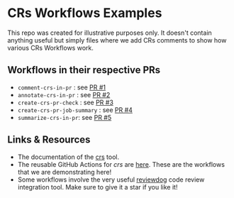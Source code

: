 # CRs Workflows Examples

This repo was created for illustrative purposes only. It doesn't contain anything useful but simply files where we add CRs comments to show how various CRs Workflows work.

## Workflows in their respective PRs

- `comment-crs-in-pr` : see [PR #1](https://github.com/cr-review-tools/crs-workflows-examples/pull/1)
- `annotate-crs-in-pr` : see [PR #2](https://github.com/cr-review-tools/crs-workflows-examples/pull/2)
- `create-crs-pr-check` : see [PR #3](https://github.com/cr-review-tools/crs-workflows-examples/pull/3)
- `create-crs-pr-job-summary` : see [PR #4](https://github.com/cr-review-tools/crs-workflows-examples/pull/4)
- `summarize-crs-in-pr`: see [PR #5](https://github.com/cr-review-tools/crs-workflows-examples/pull/5)

## Links & Resources

- The documentation of the [crs](https://mbarbin.github.io/crs/) tool.
- The reusable GitHub Actions for *crs* are [here](https://github.com/mbarbin/crs-actions). These are the workflows that we are demonstrating here!
- Some workflows involve the very useful [reviewdog](https://github.com/reviewdog/reviewdog) code review integration tool. Make sure to give it a star if you like it!
